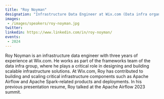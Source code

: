 ```yaml
---
title: "Roy Noyman"
designation: "Infrastructure Data Engineer at Wix.com (Data infra organziation)"
images:
 - /images/speakers/roy-noyman.jpg
twitter: 
linkedin: https://www.linkedin.com/in/roy-noyman/
events:
 - 2024
---
```


Roy Noyman is an infrastructure data engineer with three years of experience at Wix.com. He works as part of the frameworks team of the data infra group, where he plays a critical role in designing and building scalable infrastructure solutions. At Wix.com, Roy has contributed to building and scaling critical infrastructure components such as Apache Airflow and Apache Spark-related products and deployments. In his previous presentation resume, Roy talked at the Apache Airflow 2023 summit.